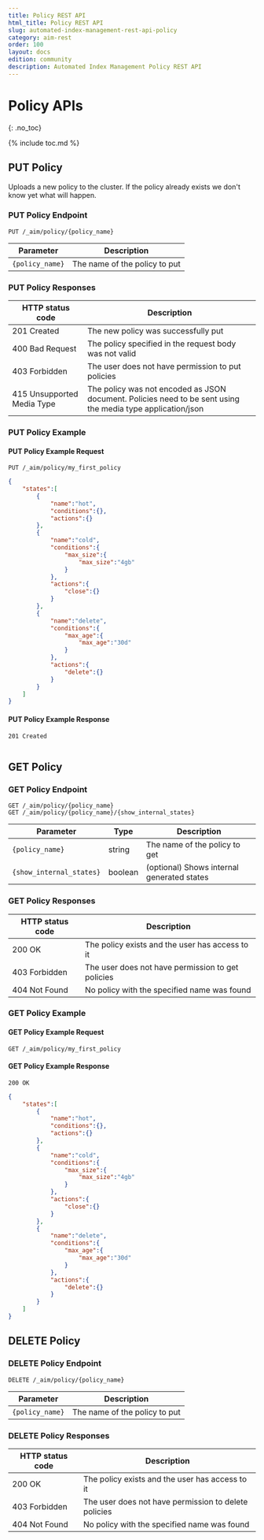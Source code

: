 ```yaml
---
title: Policy REST API
html_title: Policy REST API
slug: automated-index-management-rest-api-policy
category: aim-rest
order: 100
layout: docs
edition: community
description: Automated Index Management Policy REST API
---
```


# Policy APIs
{: .no_toc}

{% include toc.md %}

## PUT Policy

Uploads a new policy to the cluster. If the policy already exists we don't know yet what will happen.

### PUT Policy Endpoint

```
PUT /_aim/policy/{policy_name}
```

|Parameter|Description|
|---|---|
|`{policy_name}`|The name of the policy to put|

### PUT Policy Responses

|HTTP status code|Description|
|-|-|
|201 Created|The new policy was successfully put|
|400 Bad Request|The policy specified in the request body was not valid|
|403 Forbidden|The user does not have permission to put policies|
|415 Unsupported Media Type|The policy was not encoded as JSON document. Policies need to be sent using the media type application/json|

### PUT Policy Example

#### PUT Policy Example Request

```
PUT /_aim/policy/my_first_policy
```

```JSON
{
    "states":[
        {
            "name":"hot",
            "conditions":{},
            "actions":{}
        },
        {
            "name":"cold",
            "conditions":{
                "max_size":{
                    "max_size":"4gb"
                }
            },
            "actions":{
                "close":{}
            }
        },
        {
            "name":"delete",
            "conditions":{
                "max_age":{
                    "max_age":"30d"
                }
            },
            "actions":{
                "delete":{}
            }
        }
    ]
}
```

#### PUT Policy Example Response

```
201 Created
```

```
```

## GET Policy

### GET Policy Endpoint

```
GET /_aim/policy/{policy_name}
GET /_aim/policy/{policy_name}/{show_internal_states}
```

|Parameter|Type|Description|
|---|---|---|
|`{policy_name}`|string|The name of the policy to get|
|`{show_internal_states}`|boolean|(optional) Shows internal generated states|

### GET Policy Responses

|HTTP status code|Description|
|-|-|
|200 OK|The policy exists and the user has access to it|
|403 Forbidden|The user does not have permission to get policies|
|404 Not Found|No policy with the specified name was found|

### GET Policy Example

#### GET Policy Example Request

```
GET /_aim/policy/my_first_policy
```

#### GET Policy Example Response

```
200 OK
```

```JSON
{
    "states":[
        {
            "name":"hot",
            "conditions":{},
            "actions":{}
        },
        {
            "name":"cold",
            "conditions":{
                "max_size":{
                    "max_size":"4gb"
                }
            },
            "actions":{
                "close":{}
            }
        },
        {
            "name":"delete",
            "conditions":{
                "max_age":{
                    "max_age":"30d"
                }
            },
            "actions":{
                "delete":{}
            }
        }
    ]
}
```

## DELETE Policy

### DELETE Policy Endpoint

```
DELETE /_aim/policy/{policy_name}
```

|Parameter|Description|
|---|---|
|`{policy_name}`|The name of the policy to put|

### DELETE Policy Responses

|HTTP status code|Description|
|-|-|
|200 OK|The policy exists and the user has access to it|
|403 Forbidden|The user does not have permission to delete policies|
|404 Not Found|No policy with the specified name was found|
